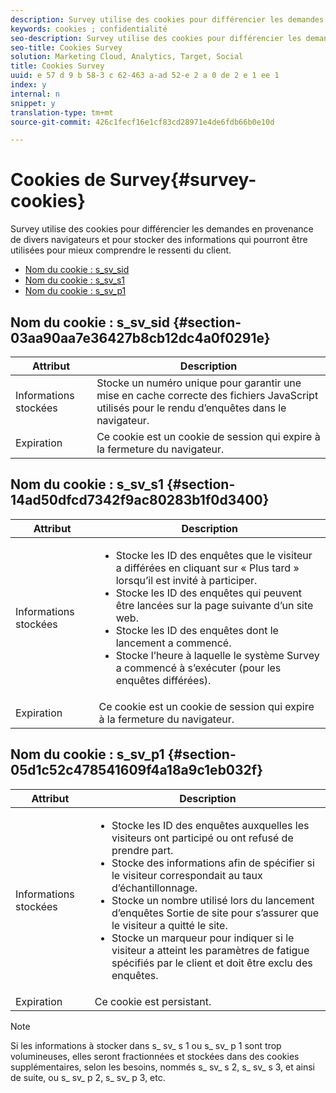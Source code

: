```yaml
---
description: Survey utilise des cookies pour différencier les demandes en provenance de divers navigateurs et pour stocker des informations qui pourront être utilisées pour mieux comprendre le ressenti du client.
keywords: cookies ; confidentialité
seo-description: Survey utilise des cookies pour différencier les demandes en provenance de divers navigateurs et pour stocker des informations qui pourront être utilisées pour mieux comprendre le ressenti du client.
seo-title: Cookies Survey
solution: Marketing Cloud, Analytics, Target, Social
title: Cookies Survey
uuid: e 57 d 9 b 58-3 c 62-463 a-ad 52-e 2 a 0 de 2 e 1 ee 1
index: y
internal: n
snippet: y
translation-type: tm+mt
source-git-commit: 426c1fecf16e1cf83cd28971e4de6fdb66b0e10d

---
```



# Cookies de Survey{#survey-cookies}

Survey utilise des cookies pour différencier les demandes en provenance de divers navigateurs et pour stocker des informations qui pourront être utilisées pour mieux comprendre le ressenti du client.

* [Nom du cookie : s_sv_sid](../cookies-overview/cookies-survey.md#section-03aa90aa7e36427b8cb12dc4a0f0291e)
* [Nom du cookie : s_sv_s1](../cookies-overview/cookies-survey.md#section-14ad50dfcd7342f9ac80283b1f0d3400)
* [Nom du cookie : s_sv_p1](../cookies-overview/cookies-survey.md#section-05d1c52c478541609f4a18a9c1eb032f)

## Nom du cookie : s_sv_sid {#section-03aa90aa7e36427b8cb12dc4a0f0291e}

| Attribut | Description |
|---|---|
| Informations stockées | Stocke un numéro unique pour garantir une mise en cache correcte des fichiers JavaScript utilisés pour le rendu d’enquêtes dans le navigateur. |
| Expiration | Ce cookie est un cookie de session qui expire à la fermeture du navigateur. |

## Nom du cookie : s_sv_s1 {#section-14ad50dfcd7342f9ac80283b1f0d3400}

<table id="table_6835D64C5D464A049F576621F2BE3FAD"> 
 <thead> 
  <tr> 
   <th colname="col1" class="entry"> Attribut </th> 
   <th colname="col2" class="entry"> Description </th> 
  </tr> 
 </thead>
 <tbody> 
  <tr> 
   <td colname="col1"> Informations stockées </td> 
   <td colname="col2"> <p> 
     <ul id="ul_350369AFBEFF49938026D7D25D012A88"> 
      <li id="li_EA3D03382BFA474B802D1EE2054FABDB">Stocke les ID des enquêtes que le visiteur a différées en cliquant sur « Plus tard » lorsqu’il est invité à participer. </li> 
      <li id="li_6111E8D568D64D7CBFB906046134025C"> Stocke les ID des enquêtes qui peuvent être lancées sur la page suivante d’un site web. </li> 
      <li id="li_A16519F487654435B50577DA08654E70">Stocke les ID des enquêtes dont le lancement a commencé. </li> 
      <li id="li_8322C91846AB4A65B277C435D61660BF">Stocke l’heure à laquelle le système Survey a commencé à s’exécuter (pour les enquêtes différées). </li> 
     </ul> </p> </td> 
  </tr> 
  <tr> 
   <td colname="col1"> Expiration </td> 
   <td colname="col2"> Ce cookie est un cookie de session qui expire à la fermeture du navigateur. </td> 
  </tr> 
 </tbody> 
</table>

## Nom du cookie : s_sv_p1 {#section-05d1c52c478541609f4a18a9c1eb032f}

<table id="table_8F6CC83D32D54BEE99884318AD126C98"> 
 <thead> 
  <tr> 
   <th colname="col1" class="entry"> Attribut </th> 
   <th colname="col2" class="entry"> Description </th> 
  </tr> 
 </thead>
 <tbody> 
  <tr> 
   <td colname="col1"> Informations stockées </td> 
   <td colname="col2"> <p> 
     <ul id="ul_A2717AD89DA540468963E9E7FBD382D5"> 
      <li id="li_21B0165911C74BA796111E9C93142B95">Stocke les ID des enquêtes auxquelles les visiteurs ont participé ou ont refusé de prendre part. </li> 
      <li id="li_DD966285CAE7438C9E43AFC4E91569F8">Stocke des informations afin de spécifier si le visiteur correspondait au taux d’échantillonnage. </li> 
      <li id="li_27BD16FE78BC46C3846BFFE4DF65BCB3">Stocke un nombre utilisé lors du lancement d’enquêtes Sortie de site pour s’assurer que le visiteur a quitté le site. </li> 
      <li id="li_0C9FF8939615407BB9A0DB24C7C31CE6">Stocke un marqueur pour indiquer si le visiteur a atteint les paramètres de fatigue spécifiés par le client et doit être exclu des enquêtes. </li> 
     </ul> </p> </td> 
  </tr> 
  <tr> 
   <td colname="col1"> Expiration </td> 
   <td colname="col2"> Ce cookie est persistant. </td> 
  </tr> 
 </tbody> 
</table>

<a id="section_488AFFB899004968A2479B2423E6EEB7"></a>

>[!NOTE]
>
>Si les informations à stocker dans s_ sv_ s 1 ou s_ sv_ p 1 sont trop volumineuses, elles seront fractionnées et stockées dans des cookies supplémentaires, selon les besoins, nommés s_ sv_ s 2, s_ sv_ s 3, et ainsi de suite, ou s_ sv_ p 2, s_ sv_ p 3, etc.

